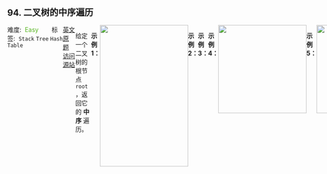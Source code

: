 <div style="font-size: 20px; margin-bottom: 15px; font-weight: bold;">94. 二叉树的中序遍历</div>
<div style="display: flex; font-size: 14px; justify-content: space-between;"><div><span style="margin-right: 30px;">难度:&nbsp;&nbsp;<label style="color: rgb(90, 183, 38);">Easy</label></span><span style="margin-right: 30px;">标签:&nbsp;&nbsp;<code>Stack</code>&nbsp;<code>Tree</code>&nbsp;<code>Hash Table</code></span></div><div><span style="margin-right: 15px;"><a href="https://leetcode.com/problems/binary-tree-inorder-traversal/">英文原题</a></span><span><a href="https://leetcode-cn.com/problems/binary-tree-inorder-traversal/">访问源站</a></span></div>
<hr style="height: 1px; margin: 1em 0px;" />
<p>给定一个二叉树的根节点 <code>root</code> ，返回它的 <strong>中序</strong> 遍历。</p>

<p> </p>

<p><strong>示例 1：</strong></p>
<img alt="" src="https://assets.leetcode.com/uploads/2020/09/15/inorder_1.jpg" style="width: 202px; height: 324px;" />
<pre>
<strong>输入：</strong>root = [1,null,2,3]
<strong>输出：</strong>[1,3,2]
</pre>

<p><strong>示例 2：</strong></p>

<pre>
<strong>输入：</strong>root = []
<strong>输出：</strong>[]
</pre>

<p><strong>示例 3：</strong></p>

<pre>
<strong>输入：</strong>root = [1]
<strong>输出：</strong>[1]
</pre>

<p><strong>示例 4：</strong></p>
<img alt="" src="https://assets.leetcode.com/uploads/2020/09/15/inorder_5.jpg" style="width: 202px; height: 202px;" />
<pre>
<strong>输入：</strong>root = [1,2]
<strong>输出：</strong>[2,1]
</pre>

<p><strong>示例 5：</strong></p>
<img alt="" src="https://assets.leetcode.com/uploads/2020/09/15/inorder_4.jpg" style="width: 202px; height: 202px;" />
<pre>
<strong>输入：</strong>root = [1,null,2]
<strong>输出：</strong>[1,2]
</pre>

<p> </p>

<p><strong>提示：</strong></p>

<ul>
	<li>树中节点数目在范围 <code>[0, 100]</code> 内</li>
	<li><code>-100 &lt;= Node.val &lt;= 100</code></li>
</ul>

<p> </p>

<p><strong>进阶:</strong> 递归算法很简单，你可以通过迭代算法完成吗？</p>
